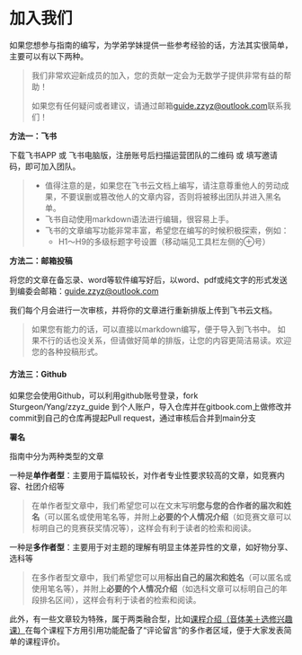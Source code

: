 # 加入我们

如果您想参与指南的编写，为学弟学妹提供一些参考经验的话，方法其实很简单，主要可以有以下两种。

> 我们非常欢迎新成员的加入，您的贡献一定会为无数学子提供非常有益的帮助！
>
> 如果您有任何疑问或者建议，请通过邮箱[guide.zzyz@outlook.com](mailto:guide.zzyz@outlook.com)联系我们！

**方法一：飞书**

下载飞书APP 或 飞书电脑版，注册账号后扫描运营团队的二维码 或 填写邀请码，即可加入团队。

> * 值得注意的是，如果您在飞书云文档上编写，请注意尊重他人的劳动成果，不要误删或篡改他人的文章内容，否则将被移出团队并进入黑名单。
> * 飞书自动使用markdown语法进行编辑，很容易上手。
> * 飞书的文章编写功能非常丰富，希望您在编写的时候积极探索，例如：
>   * H1～H9的多级标题字号设置（移动端见工具栏左侧的⊕号）

**方法二：邮箱投稿**

将您的文章在备忘录、word等软件编写好后，以word、pdf或纯文字的形式发送到编委会邮箱：guide.zzyz@outlook.com

我们每个月会进行一次审核，并将你的文章进行重新排版上传到飞书云文档。

> 如果您有能力的话，可以直接以markdown编写，便于导入到飞书中。                      如果不行的话也没关系，但请做好简单的排版，让您的内容更简洁易读。欢迎您的各种投稿形式。

#### 方法三：Github

如果您会使用Github，可以利用github账号登录，fork Sturgeon/Yang/zzyz\_guide 到个人账户，导入仓库并在gitbook.com上做修改并commit到自己的仓库再提起Pull request，通过审核后合并到main分支

**署名**

指南中分为两种类型的文章

一种是**单作者型**：主要用于篇幅较长，对作者专业性要求较高的文章，如竞赛内容、社团介绍等

> 在单作者型文章中，我们希望您可以在文末写明**您与您的合作者的届次和姓名**（可以匿名或使用笔名等，并附上**必要的个人情况介绍**（如竞赛文章可以标明自己的竞赛获奖情况等），这样会有利于读者的检索和阅读。

一种是**多作者型**：主要用于对主题的理解有明显主体差异性的文章，如好物分享、选科等

> 在多作者型文章中，我们希望您可以用**标出自己的届次和姓名**（可以匿名或使用笔名等），并附上**必要的个人情况介绍**（如选科文章可以标明自己的年段排名区间），这样会有利于读者的检索和阅读。

此外，有一些文章较为特殊，属于两类融合型，比如[课程介绍（音体美＋选修兴趣课）](学园生活/选修课/课程介绍（音体美＋选修兴趣课）.md)在每个课程下方用引用功能配备了“评论留言”的多作者区域，便于大家发表简单的课程评价。
